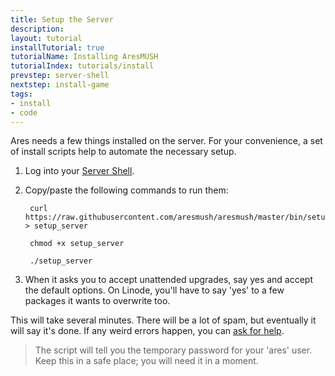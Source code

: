 ```yaml
---
title: Setup the Server
description:
layout: tutorial
installTutorial: true
tutorialName: Installing AresMUSH
tutorialIndex: tutorials/install
prevstep: server-shell
nextstep: install-game
tags: 
- install
- code
---
```


Ares needs a few things installed on the server.   For your convenience, a set of install scripts help to automate the necessary setup.

1. Log into your [Server Shell](/tutorials/install/server-shell).

2. Copy/paste the following commands to run them:  
   
        curl https://raw.githubusercontent.com/aresmush/aresmush/master/bin/setup_server > setup_server  
    
        chmod +x setup_server
    
        ./setup_server

3. When it asks you to accept unattended upgrades, say yes and accept the default options.  On Linode, you'll have to say 'yes' to a few packages it wants to overwrite too.  

This will take several minutes.  There will be a lot of spam, but eventually it will say it's done.  If any weird errors happen, you can [ask for help](/feedback).

> The script will tell you the temporary password for your 'ares' user.  Keep this in a safe place; you will need it in a moment.

